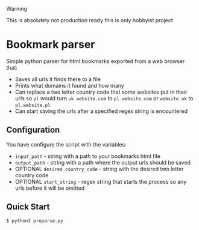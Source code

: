 > [!WARNING]
> This is absolutely not production ready this is only hobbyist project

# Bookmark parser

Simple python parser for html bookmarks exported from a web browser that:
- Saves all urls it finds there to a file
- Prints what domains it found and how many
- Can replace a two letter country code that some websites put in their urls so `pl` would turn `uk.website.com` to `pl.website.com` or `website.uk` to `pl.website.pl`
- Can start saving the urls after a specified regex string is encountered

## Configuration

You have configure the script with the variables:
- `input_path` - string with a path to your bookmarks html file
- `output_path` - string with a path where the output urls should be saved
- OPTIONAL `desired_country_code` -  string with the desired two letter country code
- OPTIONAL `start_string` - regex string that starts the process so any urls before it will be omitted

## Quick Start

```console
$ python3 preparse.py
```
